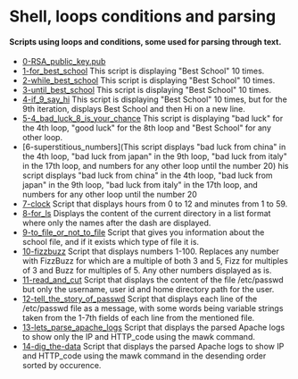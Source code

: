 # Shell, loops conditions and parsing
#### Scripts using loops and conditions, some used for parsing through text.

- [0-RSA_public_key.pub](https://github.com/viviani22/shell/blob/main/loops_conditions_and_parsing/0-RSA_public_key.pub) 
- [1-for_best_school](https://github.com/viviani22/shell/tree/main/loops_conditions_and_parsing) This script is displaying "Best School" 10 times.
- [2-while_best_school](https://github.com/viviani22/shell/blob/main/loops_conditions_and_parsing/2-while_best_school) This script is displaying "Best School" 10 times.
- [3-until_best_school](https://github.com/viviani22/shell/blob/main/loops_conditions_and_parsing/3-until_best_school) This script is displaying "Best School" 10 times.
- [4-if_9_say_hi](https://github.com/viviani22/shell/blob/main/loops_conditions_and_parsing/4-if_9_say_hi) This script is displaying "Best School" 10 times, but for the 9th iteration, displays Best School and then Hi on a new line.
- [5-4_bad_luck_8_is_your_chance](https://github.com/viviani22/shell/blob/main/loops_conditions_and_parsing/5-4_bad_luck_8_is_your_chance) This script is displaying "bad luck" for the 4th loop, "good luck" for the 8th loop and "Best School" for any other loop.
- [6-superstitious_numbers](This script displays "bad luck from china" in the 4th loop, "bad luck from japan" in the 9th loop, "bad luck from italy" in the 17th loop, and numbers for any other loop until the number 20) his script displays "bad luck from china" in the 4th loop, "bad luck from japan" in the 9th loop, "bad luck from italy" in the 17th loop, and numbers for any other loop until the number 20
- [7-clock](https://github.com/viviani22/shell/blob/main/loops_conditions_and_parsing/7-clock) Script that displays hours from 0 to 12 and minutes from 1 to 59.
- [8-for_ls](https://github.com/viviani22/shell/blob/main/loops_conditions_and_parsing/8-for_ls) Displays the content of the current directory in a list format where only the names after the dash are displayed.
- [9-to_file_or_not_to_file](https://github.com/viviani22/shell/blob/main/loops_conditions_and_parsing/9-to_file_or_not_to_file) Script that gives you information about the school file, and if it exists which type of file it is.
- [10-fizzbuzz](https://github.com/viviani22/shell/blob/main/loops_conditions_and_parsing/10-fizzbuzz) Script that displays numbers 1-100. Replaces any number with FizzBuzz for which are a multiple of both 3 and 5, Fizz for multiples of 3 and Buzz for multiples of 5. Any other numbers displayed as is.
- [11-read_and_cut](https://github.com/viviani22/shell/blob/main/loops_conditions_and_parsing/11-read_and_cut) Script that displays the content of the file /etc/passwd but only the username, user id and home directory path for the user.
- [12-tell_the_story_of_passwd](https://github.com/viviani22/shell/blob/main/loops_conditions_and_parsing/12-tell_the_story_of_passwd)  Script that displays each line of the /etc/passwd file as a message, with some words being variable strings taken from the 1-7th fields of each line from the mentioned file.
- [13-lets_parse_apache_logs](https://github.com/viviani22/shell/blob/main/loops_conditions_and_parsing/13-lets_parse_apache_logs) Script that displays the parsed Apache logs to show only the IP and HTTP_code using the mawk command.
- [14-dig_the-data](https://github.com/viviani22/shell/blob/main/loops_conditions_and_parsing/14-dig_the-data) Script that displays the parsed Apache logs to show IP and HTTP_code using the mawk command in the desending order sorted by occurence.
